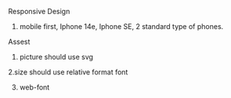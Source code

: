 Responsive Design

1. mobile first, Iphone 14e, Iphone SE, 2 standard type of phones.

Assest  

1. picture should use svg
   
2.size should use relative format
font 

3. web-font


